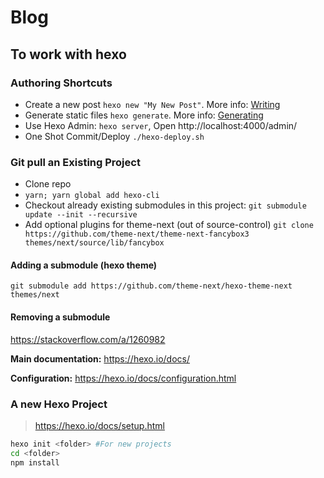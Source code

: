 # Blog

## To work with hexo

### Authoring Shortcuts

* Create a new post `hexo new "My New Post"`. More info: [Writing](https://hexo.io/docs/writing.html)
* Generate static files `hexo generate`. More info: [Generating](https://hexo.io/docs/generating.html)
* Use Hexo Admin: `hexo server`, Open http://localhost:4000/admin/
* One Shot Commit/Deploy `./hexo-deploy.sh`

### Git pull an Existing Project

* Clone repo
* `yarn; yarn global add hexo-cli`
* Checkout already existing submodules in this project: `git submodule update --init --recursive`
* Add optional plugins for theme-next (out of source-control) `git clone https://github.com/theme-next/theme-next-fancybox3 themes/next/source/lib/fancybox`

#### Adding a submodule (hexo theme)

`git submodule add https://github.com/theme-next/hexo-theme-next themes/next`

#### Removing a submodule

https://stackoverflow.com/a/1260982

**Main documentation:** https://hexo.io/docs/

**Configuration:** https://hexo.io/docs/configuration.html

### A new Hexo Project

> https://hexo.io/docs/setup.html

```bash
hexo init <folder> #For new projects
cd <folder>
npm install
```
